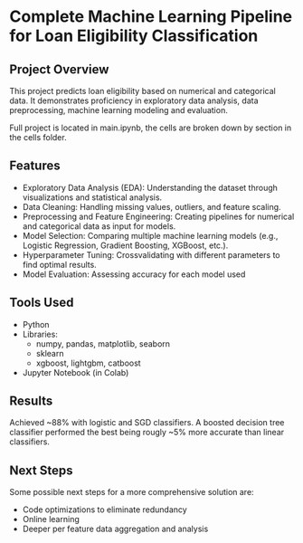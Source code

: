 # Complete Machine Learning Pipeline for Loan Eligibility Classification
## Project Overview
This project predicts loan eligibility based on numerical and categorical data. It demonstrates proficiency in exploratory data analysis, data preprocessing, machine learning modeling and evaluation.

Full project is located in main.ipynb, the cells are broken down by section in the cells folder.

## Features
- Exploratory Data Analysis (EDA): Understanding the dataset through visualizations and statistical analysis.
- Data Cleaning: Handling missing values, outliers, and feature scaling.
- Preprocessing and Feature Engineering: Creating pipelines for numerical and categorical data as input for models.
- Model Selection: Comparing multiple machine learning models (e.g., Logistic Regression, Gradient Boosting, XGBoost, etc.).
- Hyperparameter Tuning: Crossvalidating with different parameters to find optimal results.
- Model Evaluation: Assessing accuracy for each model used

## Tools Used
- Python
- Libraries:
  - numpy, pandas, matplotlib, seaborn
  - sklearn
  - xgboost, lightgbm, catboost
- Jupyter Notebook (in Colab)

## Results
Achieved ~88% with logistic and SGD classifiers. A boosted decision tree classifier performed the best being rougly ~5% more accurate than linear classifiers.

## Next Steps
Some possible next steps for a more comprehensive solution are:
- Code optimizations to eliminate redundancy
- Online learning
- Deeper per feature data aggregation and analysis 

